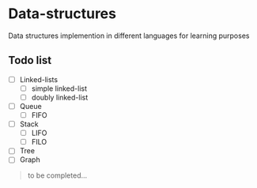 # Data-structures
Data structures implemention in different languages for learning purposes

## Todo list

- [ ] Linked-lists
  - [ ] simple linked-list
  - [ ] doubly linked-list
- [ ] Queue
  - [ ] FIFO
- [ ] Stack
  - [ ] LIFO
  - [ ] FILO
- [ ] Tree
- [ ] Graph

> to be completed...

